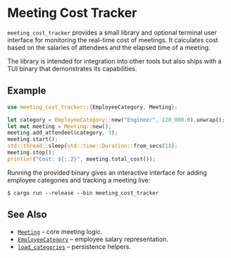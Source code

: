 # Meeting Cost Tracker

`meeting_cost_tracker` provides a small library and optional terminal user
interface for monitoring the real-time cost of meetings. It calculates cost
based on the salaries of attendees and the elapsed time of a meeting.

The library is intended for integration into other tools but also ships with a
TUI binary that demonstrates its capabilities.

## Example

```rust
use meeting_cost_tracker::{EmployeeCategory, Meeting};

let category = EmployeeCategory::new("Engineer", 120_000.0).unwrap();
let mut meeting = Meeting::new();
meeting.add_attendee(&category, 3);
meeting.start();
std::thread::sleep(std::time::Duration::from_secs(1));
meeting.stop();
println!("Cost: ${:.2}", meeting.total_cost());
```

Running the provided binary gives an interactive interface for adding employee
categories and tracking a meeting live:

```console
$ cargo run --release --bin meeting_cost_tracker
```

## See Also

- [`Meeting`](src/meeting.rs) – core meeting logic.
- [`EmployeeCategory`](src/model.rs) – employee salary representation.
- [`load_categories`](src/storage.rs) – persistence helpers.

